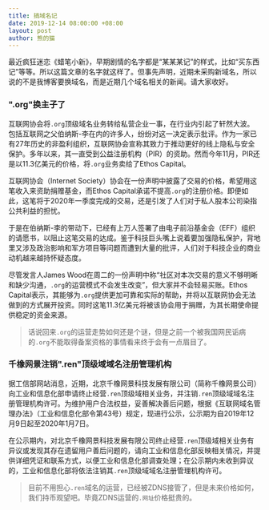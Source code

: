```yaml
---
title: 搞域名记
date: 2019-12-14 08:00:00 +08:00
layout: post
author: 熊的猫
---
```


最近疯狂迷恋《蜡笔小新》，早期剧情的名字都是“某某某记”的样式，比如“买东西记”等等。所以这篇文章的名字就这样了。但事先声明，近期未采购新域名，所以说的不是我博客要换域名，而是近期几个域名相关的新闻。请大家收好。

### ".org"换主子了

互联网协会将`.org`顶级域名业务转给私营企业一事，在行业内引起了轩然大波。包括互联网之父伯纳斯-李在内的许多人，纷纷对这一决定表示批评。作为一家已有27年历史的非盈利组织，互联网协会宣称其致力于推动更好的线上隐私与安全保护。多年以来，其一直受到公益注册机构（PIR）的资助。然而今年11月，PIR还是以11.3亿美元的价格，将`.org`业务卖给了Ethos Capital。

互联网协会（Internet Society）协会在一份声明中披露了交易的价格，希望用这笔收入来资助捐赠基金，而Ethos Capital承诺不提高`.org`的注册价格。即便如此，这笔将于2020年一季度完成的交易，还是引发了人们对于私人股本公司染指公共利益的担忧。

于是在伯纳斯-李的带动下，已经有上万人签署了由电子前沿基金会（EFF）组织的请愿书，以阻止这笔交易的达成。鉴于科技巨头嘴上说着要加强隐私保护，背地里又涉及政治影响和军方项目等问题而遭到大量的批评，人们对于科技企业的商业动机越来越持怀疑态度。

尽管发言人James Wood在周二的一份声明中称“社区对本次交易的意义不够明晰和缺少沟通，`.org`的运营模式不会发生改变”，但大家并不会轻易买账。Ethos Capital表示，其能够为`.org`提供更加可靠和实际的帮助，并将以互联网协会无法做到的方式展开投资。同时这笔11.3亿美元将被该协会用于捐赠，为其长期使命提供稳定的资金来源。

> 话说回来`.org`的运营走势如何还是个谜，但是之前一个被我国网民诟病的`.org`不能取得备案资格的事情看来终于会有一点眉目了。

### 千橡网景注销".ren"顶级域域名注册管理机构

据工信部网站消息，近期，北京千橡网景科技发展有限公司（简称千橡网景公司）向工业和信息化部申请终止经营`.ren`顶级域相关业务，并注销`.ren`顶级域域名注册管理机构许可。为维护用户合法权益，妥善解决善后问题，根据《互联网域名管理办法》（工业和信息化部令第43号）规定，现进行公示，公示期为自2019年12月9日起至2020年1月7日。

在公示期内，对北京千橡网景科技发展有限公司终止经营`.ren`顶级域相关业务有异议或发现其存在遗留用户善后问题的，请向工业和信息化部反映相关情况，并提供详细凭证和联系方式，以便工业和信息化部调查处理；在公示期内未收到异议的，工业和信息化部将依法注销其`.ren`顶级域域名注册管理机构许可。

> 目前不用担心`.ren`域名的运营，已经被ZDNS接管了，但是未来价格如何，我们持币观望吧。毕竟ZDNS运营的`.网址`价格挺贵的。